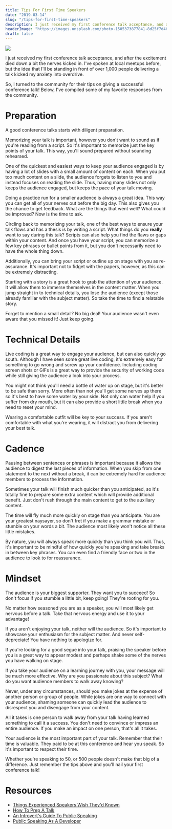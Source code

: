 ```yaml
---
title: Tips For First Time Speakers
date: "2019-03-14"
slug: "/tips-for-first-time-speakers"
description: I just received my first conference talk acceptance, and after the excitement died down a bit the nerves kicked in.
headerImage: "https://images.unsplash.com/photo-1505373877841-8d25f7d46678?ixlib=rb-1.2.1&ixid=eyJhcHBfaWQiOjEyMDd9&auto=format&fit=crop&w=900&q=60"
draft: false
---
```


<img src="https://images.unsplash.com/photo-1505373877841-8d25f7d46678?ixlib=rb-1.2.1&ixid=eyJhcHBfaWQiOjEyMDd9&auto=format&fit=crop&w=900&q=60" />

I just received my first conference talk acceptance, and after the excitement died down a bit the nerves kicked in. I've spoken at local meetups before, but the idea that I'll be standing in front of over 1,000 people delivering a talk kicked my anxiety into overdrive.

So, I turned to the community for their tips on giving a successful conference talk! Below, I've compiled some of my favorite responses from the community.

# Preparation

A good conference talks starts with diligent preparation.

Memorizing your talk is important, however you don't want to sound as if you're reading from a script. So it's important to memorize just the key points of your talk. This way, you'll sound prepared without sounding rehearsed.

One of the quickest and easiest ways to keep your audience engaged is by having a lot of slides with a small amount of content on each. When you put too much content on a slide, the audience forgets to listen to you and instead focuses on reading the slide. Thus, having many slides not only keeps the audience engaged, but keeps the pace of your talk moving.

Doing a practice run for a smaller audience is always a great idea. This way you can get all of your nerves out before the big day. This also gives you the chance to get feedback. What are the things that went well? What could be improved? Now is the time to ask.

Circling back to memorizing your talk, one of the best ways to ensure your talk flows and has a thesis is by writing a script. What things do you **really** want to say during this talk? Scripts can also help you find the flaws or gaps within your content. And once you have your script, you can memorize a few key phrases or bullet points from it, but you don't necessarily need to have the whole thing down.

Additionally, you can bring your script or outline up on stage with you as re-assurance. It's important not to fidget with the papers, however, as this can be extremely distracting.

Starting with a story is a great hook to grab the attention of your audience. It will allow them to immerse themselves in the content matter. When you jump straight in to technical details, you lose the audience (except those already familiar with the subject matter). So take the time to find a relatable story.

Forget to mention a small detail? No big deal! Your audience wasn't even aware that you missed it! Just keep going.

# Technical Details

Live coding is a great way to engage your audience, but can also quickly go south. Although I have seen some great live coding, it's extremely easy for something to go wrong and screw up your confidence. Including coding screen shots or GIFs is a great way to provide the security of working code while still giving the audience a look into your process.

You might not think you'll need a bottle of water up on stage, but it's better to be safe than sorry. More often than not you'll get some nerves up there so it's best to have some water by your side. Not only can water help if you suffer from dry mouth, but it can also provide a short little break when you need to reset your mind.

Wearing a comfortable outfit will be key to your success. If you aren't comfortable with what you're wearing, it will distract you from delivering your best talk.

# Cadence

Pausing between sentences or phrases is important because it allows the audience to digest the last pieces of information. When you skip from one statement to the next without a break, it can be extremely hard for audience members to process the information.

Sometimes your talk will finish much quicker than you anticipated, so it's totally fine to prepare some extra content which will provide additional benefit. Just don't rush through the main content to get to the auxiliary content.

The time will fly much more quickly on stage than you anticipate. You are your greatest naysayer, so don't fret if you make a grammar mistake or stumble on your words a bit. The audience most likely won't notice all these little mistakes.

By nature, you will always speak more quickly than you think you will. Thus, it's important to be mindful of how quickly you're speaking and take breaks in between key phrases. You can even find a friendly face or two in the audience to look to for reassurance.

# Mindset

The audience is your biggest supporter. They want you to succeed! So don't focus if you stumble a little bit, keep going! They're rooting for you.

No matter how seasoned you are as a speaker, you will most likely get nervous before a talk. Take that nervous energy and use it to your advantage!

If you aren't enjoying your talk, neither will the audience. So it's important to showcase your enthusiasm for the subject matter. And never self-depreciate! You have nothing to apologize for.

If you're looking for a good segue into your talk, praising the speaker before you is a great way to appear modest and perhaps shake some of the nerves you have walking on stage.

If you take your audience on a learning journey with you, your message will be much more effective. Why are you passionate about this subject? What do you want audience members to walk away knowing?

Never, under any circumstances, should you make jokes at the expense of another person or group of people. While jokes are one way to connect with your audience, shaming someone can quickly lead the audience to disrespect you and disengage from your content.

All it takes is one person to walk away from your talk having learned something to call it a success. You don't need to convince or impress an entire audience. If you make an impact on one person, that's all it takes.

Your audience is the most important part of your talk. Remember that their time is valuable. They paid to be at this conference and hear you speak. So it's important to respect their time.

Whether you're speaking to 50, or 500 people doesn't make that big of a difference. Just remember the tips above and you'll nail your first conference talk!

# Resources

- [Things Experienced Speakers Wish They'd Known](https://localghost.dev/)
- [How To Prep A Talk](https://www.deconstructconf.com/blog/how-to-prepare-a-talk)
- [An Introvert's Guide To Public Speaking](https://www.stateofdigital.com/an-introverts-guide-to-public-speaking/)
- [Public Speaking As A Developer](https://dev.to/aspittel/public-speaking-as-a-developer-2ihj)
